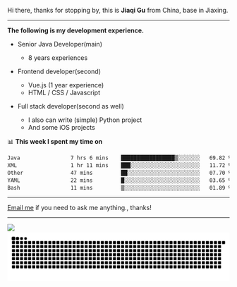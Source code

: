 Hi there, thanks for stopping by, this is **Jiaqi Gu** from China, base in Jiaxing.

---

**The following is my development experience.**

- Senior Java Developer(main)
  - 8 years experiences

- Frontend developer(second)
  - Vue.js (1 year experience)
  - HTML / CSS / Javascript
  
- Full stack developer(second as well)
  - I also can write (simple) Python project
  - And some iOS projects

📊 **This week I spent my time on**
<!--START_SECTION:waka-->

```txt
Java                7 hrs 6 mins    █████████████████▒░░░░░░░   69.82 %
XML                 1 hr 11 mins    ███░░░░░░░░░░░░░░░░░░░░░░   11.72 %
Other               47 mins         ██░░░░░░░░░░░░░░░░░░░░░░░   07.70 %
YAML                22 mins         █░░░░░░░░░░░░░░░░░░░░░░░░   03.65 %
Bash                11 mins         ▒░░░░░░░░░░░░░░░░░░░░░░░░   01.89 %
```

<!--END_SECTION:waka-->

---

[Email me](mailto:htk2klwgr@mozmail.com?subject=Hiring_from_GitHub) if you need to ask me anything., thanks!

---

![]( https://visitor-badge.glitch.me/badge?page_id=githubgujiaqi)
![]( https://github.com/droid-Q/droid-Q/raw/output/github-contribution-grid-snake.svg#gh-dark-mode-only)
